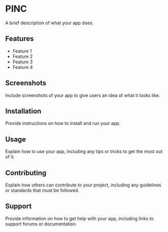 # PINC

A brief description of what your app does.

## Features

- Feature 1
- Feature 2
- Feature 3
- Feature 4

## Screenshots

Include screenshots of your app to give users an idea of what it looks like.

## Installation

Provide instructions on how to install and run your app.

## Usage

Explain how to use your app, including any tips or tricks to get the most out of it.


## Contributing

Explain how others can contribute to your project, including any guidelines or standards that must be followed.

## Support

Provide information on how to get help with your app, including links to support forums or documentation.
